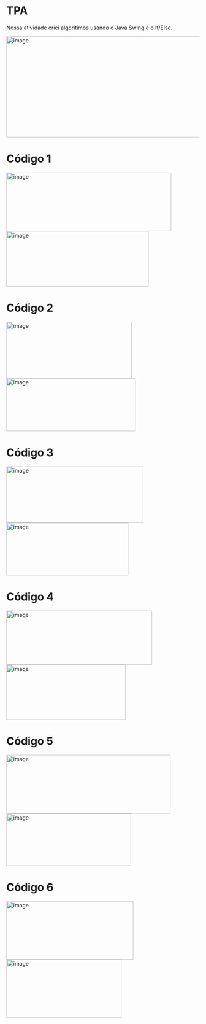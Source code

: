 # TPA

Nessa atividade criei algoritimos usando o Java Swing e o If/Else.

<img width="1396" height="263" alt="image" src="https://github.com/user-attachments/assets/fb5f791d-99e5-4a2c-90e3-92e73acb6618" />

# Código 1
<img width="430" height="153" alt="image" src="https://github.com/user-attachments/assets/b6739969-8c08-4634-8739-08da5899489e" />
<img width="371" height="144" alt="image" src="https://github.com/user-attachments/assets/c5eddf0c-875d-41d3-8844-aff06b45220a" />

# Código 2
<img width="327" height="147" alt="image" src="https://github.com/user-attachments/assets/c8587a42-7e01-48dc-8525-5ca224928685" />
<img width="337" height="138" alt="image" src="https://github.com/user-attachments/assets/838250cb-113f-44a9-81ce-f200ede9371f" />

# Código 3
<img width="357" height="147" alt="image" src="https://github.com/user-attachments/assets/cc8e6d58-da9f-4704-a0f1-9c38467c4f91" />
<img width="318" height="137" alt="image" src="https://github.com/user-attachments/assets/5f67522a-9d31-4016-bc4e-5df04572bd02" />

# Código 4
<img width="380" height="141" alt="image" src="https://github.com/user-attachments/assets/8c24da74-d472-4f1b-ac7d-25f2352c2298" />
<img width="311" height="143" alt="image" src="https://github.com/user-attachments/assets/9067c668-3dac-4f05-af19-452ddc99557f" />

# Código 5
<img width="428" height="153" alt="image" src="https://github.com/user-attachments/assets/71194a41-4b42-4607-9a4a-c1c812b64f59" />
<img width="325" height="136" alt="image" src="https://github.com/user-attachments/assets/20a4283f-51e1-4b36-86e7-c655e5e963cb" />

# Código 6
<img width="331" height="152" alt="image" src="https://github.com/user-attachments/assets/00867015-369b-4c05-b9f6-919526fddabd" />
<img width="300" height="152" alt="image" src="https://github.com/user-attachments/assets/74f899dd-871a-4525-b55e-c35bfcb44d58" />



